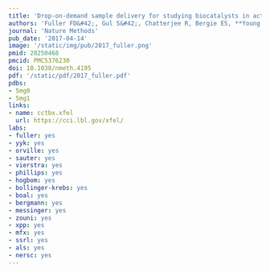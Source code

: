 ```yaml
---
title: 'Drop-on-demand sample delivery for studying biocatalysts in action at X-ray free-electron lasers'
authors: 'Fuller FD&#42;, Gul S&#42;, Chatterjee R, Bergie ES, **Young ID**, Lebrette H, Srinivas V, Brewster AS, Michels-Clark T, Clinger JA, Andi B, Ibrahim M, Pastor E, de Lichtenberg C, Hussein R, Pollock CJ, Zhang M, Stan CA, Kroll T, Fransson T, Weninger C, Kubin M, Aller P, Lassalle L, Bräuer P, Miller MD, Amin M, Koroidov S, Roessler CG, Allaire M, Sierra RG, Docker PT, Glownia JM, Nelson S, Koglin JE, Zhu D, Chollet M, Song S, Lemke H, Mengning L, Sokaras D, Alonso-Mori R, Zouni A, Messinger J, Bergmann U, Boal AK, Bollinger Jr JM, Krebs C, Högbom M, Phillips Jr GN, Vierstra RD, Sauter NK, Orville AM, Kern J, Yachandra VK, Yano J.'
journal: 'Nature Methods'
pub_date: '2017-04-14'
image: '/static/img/pub/2017_fuller.png'
pmid: 28250468
pmcid: PMC5376230
doi: 10.1038/nmeth.4195
pdf: '/static/pdf/2017_fuller.pdf'
pdbs:
- 5mg0
- 5mg1
links:
- name: cctbx.xfel
  url: https://cci.lbl.gov/xfel/
labs:
- fuller: yes
- yyk: yes
- orville: yes
- sauter: yes
- vierstra: yes
- phillips: yes
- hogbom: yes
- bollinger-krebs: yes
- boal: yes
- bergmann: yes
- messinger: yes
- zouni: yes
- xpp: yes
- mfx: yes
- ssrl: yes
- als: yes
- nersc: yes
---
```

